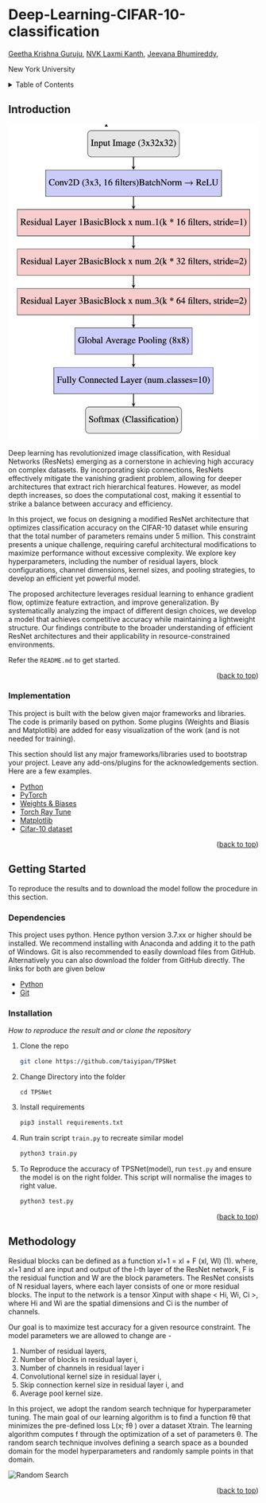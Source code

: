 # Deep-Learning-CIFAR-10-classification

[Geetha Krishna Guruju](gg3039@nyu.edu), [NVK Laxmi Kanth](vn2263@nyu.edu), [Jeevana Bhumireddy](jb8855@nyu.edu),

New York University

<!-- TABLE OF CONTENTS -->
<details>
  <summary>Table of Contents</summary>
  <ol>
    <li>
      <a href="#Introduction">Introduction</a>
      <ul>
        <li><a href="#implementation">Implementation</a></li>
      </ul>
    </li>
    <li>
      <a href="#getting-started">Getting Started</a>
      <ul>
        <li><a href="#dependencies">Dependencies</a></li>
        <li><a href="#installation">Installation</a></li>
      </ul>
    </li>
    <li><a href="#methodology">Methodology</a></li>
    <li><a href="#experiment">Experiment</a></li>
    <li><a href="#results">Results</a></li>
  </ol>
</details>


## Introduction

![Product Name Screen Shot](/images/architechture.png)

Deep learning has revolutionized image classification, with Residual Networks (ResNets) emerging as a cornerstone in achieving high accuracy on complex datasets. By incorporating skip connections, ResNets effectively mitigate the vanishing gradient problem, allowing for deeper architectures that extract rich hierarchical features. However, as model depth increases, so does the computational cost, making it essential to strike a balance between accuracy and efficiency.

In this project, we focus on designing a modified ResNet architecture that optimizes classification accuracy on the CIFAR-10 dataset while ensuring that the total number of parameters remains under 5 million. This constraint presents a unique challenge, requiring careful architectural modifications to maximize performance without excessive complexity. We explore key hyperparameters, including the number of residual layers, block configurations, channel dimensions, kernel sizes, and pooling strategies, to develop an efficient yet powerful model.

The proposed architecture leverages residual learning to enhance gradient flow, optimize feature extraction, and improve generalization. By systematically analyzing the impact of different design choices, we develop a model that achieves competitive accuracy while maintaining a lightweight structure. Our findings contribute to the broader understanding of efficient ResNet architectures and their applicability in resource-constrained environments.

Refer the `README.md` to get started.

<p align="right">(<a href="#top">back to top</a>)</p>

### Implementation

This project is built with the below given major frameworks and libraries. The code is primarily based on python. Some plugins (Weights and Biasis and Matplotlib) are added for easy visualization of the work (and is not needed for training).

This section should list any major frameworks/libraries used to bootstrap your project. Leave any add-ons/plugins for the acknowledgements section. Here are a few examples.

* [Python](https://www.python.org/)
* [PyTorch](https://pytorch.org/)
* [Weights & Biases](https://wandb.ai/site)
* [Torch Ray Tune](https://docs.ray.io/en/latest/tune/getting-started.html)
* [Matplotlib](https://matplotlib.org/)
* [Cifar-10 dataset](https://www.cs.toronto.edu/~kriz/cifar.html)

<p align="right">(<a href="#top">back to top</a>)</p>

<!-- GETTING STARTED -->

## Getting Started

To reproduce the results and to download the model follow the procedure in this section. 

### Dependencies

This project uses python. Hence python version 3.7.xx or higher should be installed. We recommend installing with Anaconda and adding it to the path of Windows. Git is also recommended to easily download files from GitHub. Alternatively you can also download the folder from GitHub directly. The links for both are given below
* [Python](https://www.python.org/)
* [Git](https://git-scm.com/)

### Installation

_How to reproduce the result and or clone the repository_

1. Clone the repo
   ```sh
   git clone https://github.com/taiyipan/TPSNet
   ```
2. Change Directory into the folder
   ```
   cd TPSNet
   ```
3. Install requirements
   ```sh
   pip3 install requirements.txt
   ```
4. Run train script `train.py` to recreate similar model
   ```sh
   python3 train.py
   ```
5. To Reproduce the accuracy of TPSNet(model), run `test.py` and ensure the model is on the right folder. This script will normalise the images to right value.
   ```sh
   python3 test.py
   ```

<p align="right">(<a href="#top">back to top</a>)</p>

## Methodology

Residual blocks can be defined as a function 
xl+1 = xl + F (xl, Wl) (1).
where, xl+1 and xl are input and output of the l-th layer of the ResNet network, F is the residual function and W are the block parameters. The ResNet consists of N residual layers, where each layer consists of one or more residual blocks. The input to the network is a tensor Xinput with shape < Hi, Wi, Ci >, where Hi and Wi are the spatial dimensions and Ci is the number of channels. 

Our goal is to maximize test accuracy for a given resource constraint. The model parameters we are allowed to change are - 
1. Number of residual layers, 
2. Number of blocks in residual layer i, 
3. Number of channels in residual layer i 
4. Convolutional kernel size in residual layer i, 
5. Skip connection kernel size in residual layer i, and 
6. Average pool kernel size.

In this project, we adopt the random search technique for hyperparameter tuning. The main goal of our learning algorithm is to find a function fθ that minimizes the pre-defined loss L(x; fθ ) over a dataset Xtrain. The learning algorithm computes f through the optimization of a set of parameters θ. The random search technique involves defining a search space as a bounded domain for the model hyperparameters and randomly sample points in that domain.

![Random Search](/images/num_block_inplane_effects.png)

<p align="right">(<a href="#top">back to top</a>)</p>


